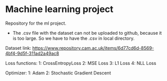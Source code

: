 # Machine learning project
Repository for the ml project.

<ul>
<li>The .csv file with the dataset can not be uploaded to github, because it is too large. So we have to have the .csv in local directory.</li>
</ul>

Dataset link: https://www.repository.cam.ac.uk/items/6d77cd6d-8569-4bf4-9d5f-311ad2a49ac8

Loss functions:
1: CrossEntropyLoss
2: MSE Loss
3: L1 Loss
4: NLL Loss

Optimizer:
1: Adam
2: Stochastic Gradient Descent

